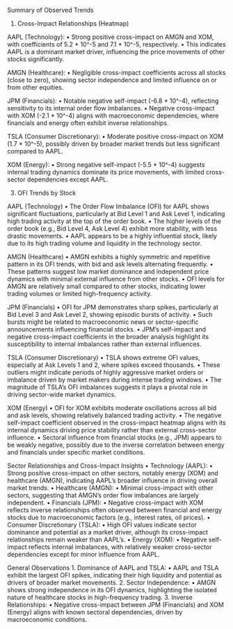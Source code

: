 Summary of Observed Trends
1. Cross-Impact Relationships (Heatmap)

AAPL (Technology):
	•	Strong positive cross-impact on AMGN and XOM, with coefficients of 5.2 * 10^-5 and 7.1 * 10^-5, respectively.
	•	This indicates AAPL is a dominant market driver, influencing the price movements of other stocks significantly.

AMGN (Healthcare):
	•	Negligible cross-impact coefficients across all stocks (close to zero), showing sector independence and limited influence on or from other equities.

JPM (Financials):
	•	Notable negative self-impact (-6.8 * 10^-4), reflecting sensitivity to its internal order flow imbalances.
	•	Negative cross-impact with XOM (-2.1 * 10^-4) aligns with macroeconomic dependencies, where financials and energy often exhibit inverse relationships.
 
TSLA (Consumer Discretionary):
	•	Moderate positive cross-impact on XOM (1.7 * 10^-5), possibly driven by broader market trends but less significant compared to AAPL.

XOM (Energy):
	•	Strong negative self-impact (-5.5 * 10^-4) suggests internal trading dynamics dominate its price movements, with limited cross-sector dependencies except AAPL.

3. OFI Trends by Stock

AAPL (Technology)
	•	The Order Flow Imbalance (OFI) for AAPL shows significant fluctuations, particularly at Bid Level 1 and Ask Level 1, indicating high trading activity at the top of the order book.
	•	The higher levels of the order book (e.g., Bid Level 4, Ask Level 4) exhibit more stability, with less drastic movements.
	•	AAPL appears to be a highly influential stock, likely due to its high trading volume and liquidity in the technology sector.

AMGN (Healthcare)
	•	AMGN exhibits a highly symmetric and repetitive pattern in its OFI trends, with bid and ask levels alternating frequently.
	•	These patterns suggest low market dominance and independent price dynamics with minimal external influence from other stocks.
	•	OFI levels for AMGN are relatively small compared to other stocks, indicating lower trading volumes or limited high-frequency activity.

JPM (Financials)
	•	OFI for JPM demonstrates sharp spikes, particularly at Bid Level 3 and Ask Level 2, showing episodic bursts of activity.
	•	Such bursts might be related to macroeconomic news or sector-specific announcements influencing financial stocks.
	•	JPM’s self-impact and negative cross-impact coefficients in the broader analysis highlight its susceptibility to internal imbalances rather than external influences.

TSLA (Consumer Discretionary)
	•	TSLA shows extreme OFI values, especially at Ask Levels 1 and 2, where spikes exceed thousands.
	•	These outliers might indicate periods of highly aggressive market orders or imbalance driven by market makers during intense trading windows.
	•	The magnitude of TSLA’s OFI imbalances suggests it plays a pivotal role in driving sector-wide market dynamics.

XOM (Energy)
	•	OFI for XOM exhibits moderate oscillations across all bid and ask levels, showing relatively balanced trading activity.
	•	The negative self-impact coefficient observed in the cross-impact heatmap aligns with its internal dynamics driving price stability rather than external cross-sector influence.
	•	Sectoral influence from financial stocks (e.g., JPM) appears to be weakly negative, possibly due to the inverse correlation between energy and financials under specific market conditions.

Sector Relationships and Cross-Impact Insights
	•	Technology (AAPL):
	•	Strong positive cross-impact on other sectors, notably energy (XOM) and healthcare (AMGN), indicating AAPL’s broader influence in driving overall market trends.
	•	Healthcare (AMGN):
	•	Minimal cross-impact with other sectors, suggesting that AMGN’s order flow imbalances are largely independent.
	•	Financials (JPM):
	•	Negative cross-impact with XOM reflects inverse relationships often observed between financial and energy stocks due to macroeconomic factors (e.g., interest rates, oil prices).
	•	Consumer Discretionary (TSLA):
	•	High OFI values indicate sector dominance and potential as a market driver, although its cross-impact relationships remain weaker than AAPL’s.
	•	Energy (XOM):
	•	Negative self-impact reflects internal imbalances, with relatively weaker cross-sector dependencies except for minor influence from AAPL.

General Observations
	1.	Dominance of AAPL and TSLA:
	•	AAPL and TSLA exhibit the largest OFI spikes, indicating their high liquidity and potential as drivers of broader market movements.
	2.	Sector Independence:
	•	AMGN shows strong independence in its OFI dynamics, highlighting the isolated nature of healthcare stocks in high-frequency trading.
	3.	Inverse Relationships:
	•	Negative cross-impact between JPM (Financials) and XOM (Energy) aligns with known sectoral dependencies, driven by macroeconomic conditions.
